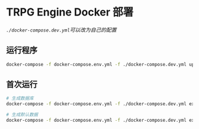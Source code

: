 # TRPG Engine Docker 部署

*`./docker-compose.dev.yml`可以改为自己的配置*

## 运行程序
```bash
docker-compose -f docker-compose.env.yml -f ./docker-compose.dev.yml up -d
```

## 首次运行

```bash
# 生成数据库
docker-compose -f docker-compose.env.yml -f ./docker-compose.dev.yml exec -- trpg-server npm run db:migrate:run

# 生成默认数据
docker-compose -f docker-compose.env.yml -f ./docker-compose.dev.yml exec -- trpg-server npm run db:seeder:run
```
